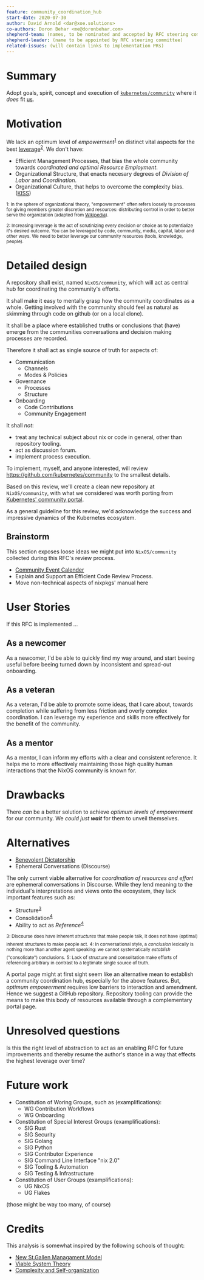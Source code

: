 ```yaml
---
feature: community_coordination_hub
start-date: 2020-07-30
author: David Arnold <dar@xoe.solutions>
co-authors: Doron Behar <me@doronbehar.com>
shepherd-team: (names, to be nominated and accepted by RFC steering committee)
shepherd-leader: (name to be appointed by RFC steering committee)
related-issues: (will contain links to implementation PRs)
---
```


# Summary
[summary]: #summary

Adopt goals, spirit, concept and execution of [`kubernetes/community`]
where it _does_ fit [us](https://nixos.org/).

[`kubernetes/community`]: https://github.com/kubernetes/community

# Motivation
[motivation]: #motivation

We lack an optimum level of _empowerment_<sup>[1](#empowerment)</sup> on distinct vital aspects for
the best [leverage](https://nav.al/least)<sup>[2](#leverage)</sup>. We don't have:

- Efficient Management Processes, that bias the whole community towards 
  _coordinated and optimal Resource Employment_.
- Organizational Structure, that enacts necesary degrees of _Division of Labor_ 
  and _Coordination_.
- Organizational Culture, that helps to overcome the complexity bias. ([KISS](https://en.wikipedia.org/wiki/KISS_principle))

<sub><a name="empowerment">1</a>: In the sphere of organizational theory, 
"empowerment" often refers loosely to processes for giving members greater
discretion and resources: distributing control in order to better serve 
the organization (adapted from 
[Wikipedia](https://en.wikipedia.org/wiki/Empowerment#In_management)).</sub>

<sub><a name="leverage">2</a>: Increasing leverage is the act of scrutinizing every decision or choice
as to potentialize it's desired outcome. You can be leveraged by code, community,
media, capital, labor and other ways. We need to better leverage our community
resources (tools, knowledge, people).</sub>

# Detailed design
[design]: #detailed-design

A repository shall exist, named `NixOS/community`, which will act as central hub
for coordinating the community's efforts.

It shall make it easy to mentally grasp how the community coordinates as a whole.
Getting involved with the community should feel as natural as skimming through
code on github (or on a local clone).

It shall be a place where established truths or conclusions that (have) emerge
from the communities conversations and decision making processes are recorded.

Therefore it shall act as single source of truth for aspects of:

- Communication
  - Channels
  - Modes & Policies
- Governance
  - Processes
  - Structure
- Onboarding
  - Code Contributions
  - Community Engagement

It shall _not_:

- treat any technical subject about nix or code in general, other than repository tooling.
- act as discussion forum.
- implement process execution.

To implement, myself, and anyone interested, will review https://github.com/kubernetes/community
to the smallest details.

Based on this review, we'll create a clean new repository at
`NixOS/community`, with what we considered was worth porting from
[Kubernetes' community portal](https://github.com/kubernetes/community).

As a general guideline for this review, we'd acknowledge the success
and impressive dynamics of the Kubernetes ecosystem.

## Brainstorm
[brainstorm]: #brainstorm

This section exposes loose ideas we might put into `NixOS/community` collected during
this RFC's review process.

- [Community Event Calender](https://github.com/kubernetes/community/tree/master/events)
- Explain and Support an Efficient Code Review Process.
- Move non-technical aspects of nixpkgs' manual here

# User Stories
[user-stories]: #user-stories

If this RFC is implemented ...

## As a newcomer
As a newcomer, I'd be able to quickly find my way around, and start beeing
useful before beeing turned down by inconsistent and spread-out onboarding.

## As a veteran
As a veteran, I'd be able to promote some ideas, that I care about,
towards completion while suffering from less friction and overly complex
coordination. I can leverage my experience and skills more effectively
for the benefit of the community.

## As a mentor
As a mentor, I can inform my efforts with a clear and consistent reference.
It helps me to more effectively maintaining those high quality human 
interactions that the NixOS community is known for.

# Drawbacks
[drawbacks]: #drawbacks

There _can_ be a better solution to achieve _optimum levels of empowerment_
for our community. We _could just **wait**_ for them to unveil themselves.

# Alternatives
[alternatives]: #alternatives

- [Benevolent Dictatorship](https://discourse.nixos.org/t/what-would-you-do-if-you-were-the-bdfl-of-nix/6949)
- Ephemeral Conversations (Discourse)

The only current viable alternative for _coordination of resources and effort_
are ephemeral conversations in Discourse. While they lend meaning to the 
individual's interpretations and views onto the ecosystem, they lack important
features such as:

- Structure<sup>[3](#structure)</sup>
- Consolidation<sup>[4](#consolidation)</sup>
- Ability to act as _Reference_<sup>[4](#reference)</sup>

<sub><a name="structure">3</a>: Discourse does have inherent _structures_ that make people talk, it does 
not have (optimal) inherent structures to make people act.</sub>
<sub><a name="consolidation">4</a>:  In conversational style, a _conclusion_ lexically is nothing more than 
another agent speaking: we cannot systematically _establish_ ("consolidate") conclusions.</sub>
<sub><a name="reference">5</a>:  Lack of structure and consolitation make efforts of referencing arbitrary
in contrast to a legtimate single source of truth.</sub>

A portal page might at first sight seem like an alternative mean to establish
a community coordination hub, especially for the above features. But, _optimum
empowerment_ requires low barriers to interaction and amendment. Hence we suggest
a GitHub repository. Repository tooling can provide the means to make this body
of resources available through a complementary portal page.

# Unresolved questions
[unresolved]: #unresolved-questions

Is this the right level of abstraction to act as an enabling RFC for future
improvements and thereby resume the author's stance in a way that effects
the highest leverage over time?

# Future work
[future]: #future-work

- Constitution of Woring Groups, such as (examplifications):
  - WG Contribution Workflows
  - WG Onboarding
- Constitution of Special Interest Groups (examplifications):
  - SIG Rust
  - SIG Security
  - SIG Golang
  - SIG Python
  - SIG Contributor Experience
  - SIG Command Line Interface "nix 2.0"
  - SIG Tooling & Automation
  - SIG Testing & Infrastructure
- Constitution of User Groups (examplifications):
  - UG NixOS
  - UG Flakes

(those might be way too many, of course)

# Credits

This analysis is somewhat inspired by the following schools of thought:

- [New St.Gallen Managament Model](https://cio-wiki.org/wiki/The_New_St._Gallen_Management_Model)
- [Viable System Theory](https://en.wikipedia.org/wiki/Viable_system_theory)
- [Complexity and Self-organization](http://pcp.vub.ac.be/Papers/ELIS-complexity.pdf)
